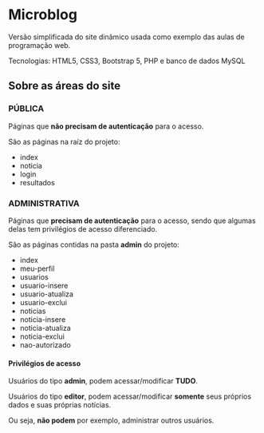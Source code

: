 # Microblog

Versão simplificada do site dinâmico usada como exemplo das aulas de programação web.

Tecnologias: HTML5, CSS3, Bootstrap 5, PHP e banco de dados MySQL

## Sobre as áreas do site

### PÚBLICA

Páginas que **não precisam de autenticação** para o acesso.

São as páginas na raíz do projeto: 

- index
- noticia
- login
- resultados


### ADMINISTRATIVA

Páginas que **precisam de autenticação** para o acesso, sendo que algumas delas tem privilégios de acesso diferenciado.

São as páginas contidas na pasta **admin** do projeto: 

- index
- meu-perfil
- usuarios
- usuario-insere
- usuario-atualiza
- usuario-exclui
- noticias
- noticia-insere
- noticia-atualiza
- noticia-exclui
- nao-autorizado

#### Privilégios de acesso

Usuários do tipo **admin**, podem acessar/modificar **TUDO**.

Usuários do tipo **editor**, podem acessar/modificar **somente** seus próprios dados e suas próprias notícias. 

Ou seja, **não podem** por exemplo, administrar outros usuários.

